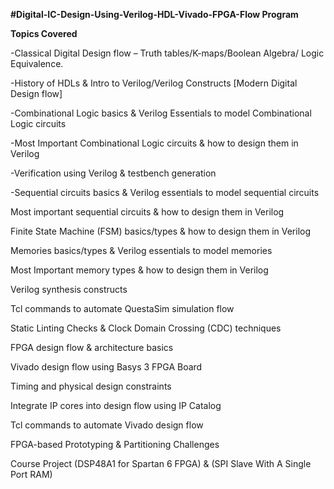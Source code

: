 **#Digital-IC-Design-Using-Verilog-HDL-Vivado-FPGA-Flow Program**

****Topics Covered****

-Classical Digital Design flow – Truth tables/K-maps/Boolean Algebra/ Logic Equivalence.

-History of HDLs & Intro to Verilog/Verilog Constructs [Modern Digital Design flow]

-Combinational Logic basics & Verilog Essentials to model Combinational Logic circuits

-Most Important Combinational Logic circuits & how to design them in Verilog

-Verification using Verilog & testbench generation

-Sequential circuits basics & Verilog essentials to model sequential circuits

Most important sequential circuits & how to design them in Verilog

Finite State Machine (FSM) basics/types & how to design them in Verilog

Memories basics/types & Verilog essentials to model memories

Most Important memory types & how to design them in Verilog

Verilog synthesis constructs

Tcl commands to automate QuestaSim simulation flow

Static Linting Checks & Clock Domain Crossing (CDC) techniques

FPGA design flow & architecture basics

Vivado design flow using Basys 3 FPGA Board

Timing and physical design constraints

Integrate IP cores into design flow using IP Catalog

Tcl commands to automate Vivado design flow

FPGA-based Prototyping & Partitioning Challenges

Course Project (DSP48A1 for Spartan 6 FPGA) & (SPI Slave With A Single Port RAM)
